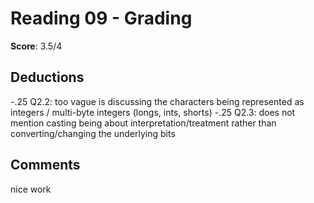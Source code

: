 Reading 09 - Grading
====================

**Score**: 3.5/4

Deductions
----------
-.25 Q2.2: too vague is discussing the characters being represented as integers / multi-byte integers (longs, ints, shorts)
-.25 Q2.3: does not mention casting being about interpretation/treatment rather than converting/changing the underlying bits

Comments
--------
nice work
